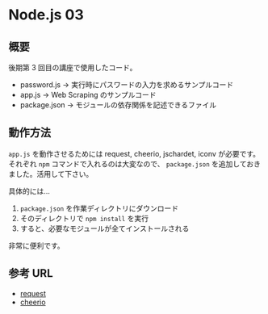 Node.js 03
==========

概要
---
後期第 3 回目の講座で使用したコード。

* password.js  -> 実行時にパスワードの入力を求めるサンプルコード 
* app.js       -> Web Scraping のサンプルコード
* package.json -> モジュールの依存関係を記述できるファイル

動作方法
-------
`app.js` を動作させるためには request, cheerio, jschardet, iconv が必要です。  
それぞれ `npm` コマンドで入れるのは大変なので、 `package.json` を追加しておきました。活用して下さい。

具体的には...

1. `package.json` を作業ディレクトリにダウンロード
1. そのディレクトリで `npm install` を実行
1. すると、必要なモジュールが全てインストールされる

非常に便利です。

参考 URL
--------
* [request](https://github.com/mikeal/request)
* [cheerio](http://matthewmueller.github.io/cheerio/)
